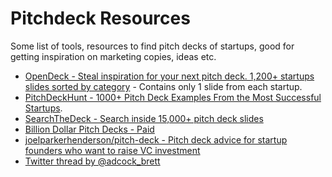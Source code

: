 # Pitchdeck Resources



Some list of tools, resources to find pitch decks of startups, good for getting inspiration on marketing copies, ideas etc.

- [OpenDeck - Steal inspiration for your next pitch deck. 1,200+ startups slides sorted by category](https://www.openvc.app/opendeck) - Contains only 1 slide from each startup.
- [PitchDeckHunt - 1000+ Pitch Deck Examples From the Most Successful Startups](https://www.pitchdeckhunt.com/).
- [SearchTheDeck - Search inside 15,000+ pitch deck slides](https://searchthedeck.com/)
- [Billion Dollar Pitch Decks - Paid](https://www.billiondollarpitchdecks.com/)
- [joelparkerhenderson/pitch-deck - Pitch deck advice for startup founders who want to raise VC investment](https://github.com/joelparkerhenderson/pitch-deck)
- [Twitter thread by @adcock_brett](https://twitter.com/adcock_brett/status/1640000828907077632)
